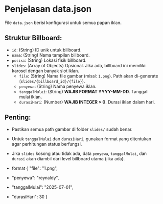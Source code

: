 # Penjelasan data.json

File `data.json` berisi konfigurasi untuk semua papan iklan.

## Struktur Billboard:
- `id`: (String) ID unik untuk billboard.
- `nama`: (String) Nama tampilan billboard.
- `posisi`: (String) Lokasi fisik billboard.
- `slides`: (Array of Objects) Opsional. Jika ada, billboard ini memiliki karosel dengan banyak slot iklan.
    - `file`: (String) Nama file gambar (misal: `1.png`). Path akan di-generate (`slides/{billboard_id}/{file}`).
    - `penyewa`: (String) Nama penyewa iklan.
    - `tanggalMulai`: (String) **WAJIB FORMAT YYYY-MM-DD**. Tanggal mulai iklan.
    - `durasiHari`: (Number) **WAJIB INTEGER > 0**. Durasi iklan dalam hari.

## Penting:
- Pastikan semua path gambar di folder `slides/` sudah benar.
- Untuk `tanggalMulai` dan `durasiHari`, gunakan format yang ditentukan agar perhitungan status berfungsi.
- Jika `slides` kosong atau tidak ada, data `penyewa`, `tanggalMulai`, dan `durasi` akan diambil dari level billboard utama (jika ada).

- format { "file": "1.png",
- "penyewa": "reynaldy",
- "tanggalMulai": "2025-07-01",
- "durasiHari": 30 }
